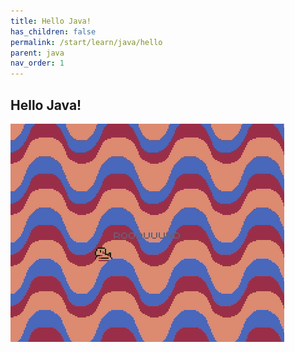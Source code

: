 ```yaml
---
title: Hello Java!
has_children: false
permalink: /start/learn/java/hello
parent: java
nav_order: 1
---
```


## Hello Java! 

<div style="min-width: 33.33%">
    <img src="hellojava.gif">
</div>
